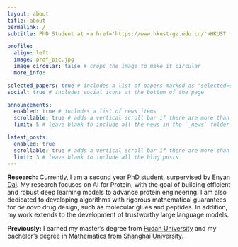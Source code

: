 ```yaml
---
layout: about
title: about
permalink: /
subtitle: PhD Student at <a href='https://www.hkust-gz.edu.cn/'>HKUST (GZ)</a><br/><span lang="fr">La seule façon de lutter contre la peste, c’est l’honnêteté.</span><br/>The only way to fight the plague is with decency.<br/>&mdash; Albert Camus

profile:
  align: left
  image: prof_pic.jpg
  image_circular: false # crops the image to make it circular
  more_info:

selected_papers: true # includes a list of papers marked as "selected={true}"
social: true # includes social icons at the bottom of the page

announcements:
  enabled: true # includes a list of news items
  scrollable: true # adds a vertical scroll bar if there are more than 3 news items
  limit: 5 # leave blank to include all the news in the `_news` folder

latest_posts:
  enabled: true
  scrollable: true # adds a vertical scroll bar if there are more than 3 new posts items
  limit: 3 # leave blank to include all the blog posts
---
```



**Research:** Currently, I am a second year PhD student, surpervised by [Enyan Dai](https://enyandai.github.io/). My research focuses on AI for Protein, with the goal of building efficient and robust deep learning models to advance protein engineering. I am also dedicated to developing algorithms with rigorous mathematical guarantees for <i>de novo</i> drug design, such as molecular glues and peptides. In addition, my work extends to the development of trustworthy large language models.

**Previously:** I earned my master’s degree from [Fudan University](https://www.fudan.edu.cn/) and my bachelor’s degree in Mathematics from [Shanghai University](https://shu.edu.cn).